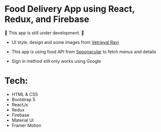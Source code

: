# Food Delivery App using React, Redux, and Firebase

:construction: This app is still under development. :construction:

- UI style, design and some images from <a href='https://www.youtube.com/watch?v=CjGEuLgt4nw'>Vetrieval Ravi</a>

- This app is using food API from <a href='https://spoonacular.com/food-api/docs'>Spoonacular</a> to fetch menus and details

- Sign in method still only works using Google

# Tech:
- HTML & CSS
- Bootstrap 5
- ReactJs
- Redux
- Firebase
- Material UI 
- Framer Motion



